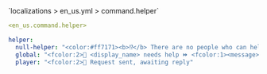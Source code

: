 <!--@include: @/parts/module/command/helper.md#title-->
<!--@include: @/parts/words.md#path--> `localizations > en_us.yml > command.helper`

<!--@include: @/parts/module/command/helper.md#explanation-->

<!--@include: @/parts/words.md#edit-->
```yaml
<en_us.command.helper>
```

<!--@include: @/parts/words.md#default-->
```yaml
helper:
  null-helper: "<color:#ff7171><b>⁉</b> There are no people who can help you"
  global: "<fcolor:2>👤 <display_name> needs help ⏩ <fcolor:1><message>"
  player: "<fcolor:2>👤 Request sent, awaiting reply"
```

<!--@include: @/parts/module/command/helper.md#parameters-->
<!--@include: @/parts/module/command/helper.md#localization-->


